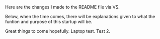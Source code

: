 Here are the changes I made to the README file via VS.

Below, when the time comes, there will be explanations given to what the funtion and purpose of this startup will be.

Great things to come hopefully. 
Laptop test. Test 2.